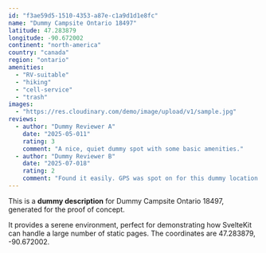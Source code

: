 ```yaml
---
id: "f3ae59d5-1510-4353-a87e-c1a9d1d1e8fc"
name: "Dummy Campsite Ontario 18497"
latitude: 47.283879
longitude: -90.672002
continent: "north-america"
country: "canada"
region: "ontario"
amenities:
  - "RV-suitable"
  - "hiking"
  - "cell-service"
  - "trash"
images:
  - "https://res.cloudinary.com/demo/image/upload/v1/sample.jpg"
reviews:
  - author: "Dummy Reviewer A"
    date: "2025-05-011"
    rating: 3
    comment: "A nice, quiet dummy spot with some basic amenities."
  - author: "Dummy Reviewer B"
    date: "2025-07-018"
    rating: 2
    comment: "Found it easily. GPS was spot on for this dummy location."
---
```


This is a **dummy description** for Dummy Campsite Ontario 18497, generated for the proof of concept.

It provides a serene environment, perfect for demonstrating how SvelteKit can handle a large number of static pages. The coordinates are 47.283879, -90.672002.
